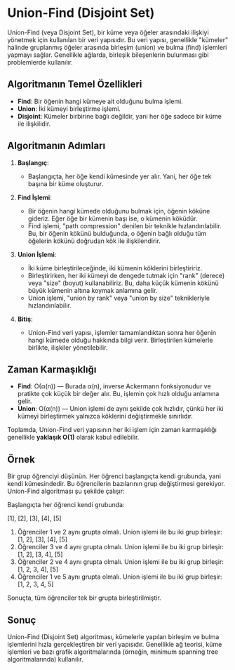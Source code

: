 # Union-Find (Disjoint Set)

Union-Find (veya Disjoint Set), bir küme veya öğeler arasındaki ilişkiyi yönetmek için kullanılan bir veri yapısıdır. Bu veri yapısı, genellikle "kümeler" halinde gruplanmış öğeler arasında birleşim (union) ve bulma (find) işlemleri yapmayı sağlar. Genellikle ağlarda, birleşik bileşenlerin bulunması gibi problemlerde kullanılır.

## Algoritmanın Temel Özellikleri

- **Find**: Bir öğenin hangi kümeye ait olduğunu bulma işlemi.
- **Union**: İki kümeyi birleştirme işlemi.
- **Disjoint**: Kümeler birbirine bağlı değildir, yani her öğe sadece bir küme ile ilişkilidir.

## Algoritmanın Adımları

1. **Başlangıç**:
   - Başlangıçta, her öğe kendi kümesinde yer alır. Yani, her öğe tek başına bir küme oluşturur.

2. **Find İşlemi**:
   - Bir öğenin hangi kümede olduğunu bulmak için, öğenin köküne gideriz. Eğer öğe bir kümenin başı ise, o kümenin köküdür.
   - Find işlemi, "path compression" denilen bir teknikle hızlandırılabilir. Bu, bir öğenin kökünü bulduğunda, o öğenin bağlı olduğu tüm öğelerin kökünü doğrudan kök ile ilişkilendirir.

3. **Union İşlemi**:
   - İki küme birleştirileceğinde, iki kümenin köklerini birleştiririz.
   - Birleştirirken, her iki kümeyi de dengede tutmak için "rank" (derece) veya "size" (boyut) kullanabiliriz. Bu, daha küçük kümenin kökünü büyük kümenin altına koymak anlamına gelir.
   - Union işlemi, "union by rank" veya "union by size" teknikleriyle hızlandırılabilir.

4. **Bitiş**:
   - Union-Find veri yapısı, işlemler tamamlandıktan sonra her öğenin hangi kümede olduğu hakkında bilgi verir. Birleştirilen kümelerle birlikte, ilişkiler yönetilebilir.

## Zaman Karmaşıklığı

- **Find**: O(α(n)) — Burada α(n), inverse Ackermann fonksiyonudur ve pratikte çok küçük bir değer alır. Bu, işlemin çok hızlı olduğu anlamına gelir.
- **Union**: O(α(n)) — Union işlemi de aynı şekilde çok hızlıdır, çünkü her iki kümeyi birleştirmek yalnızca köklerini değiştirmekle sınırlıdır.

Toplamda, Union-Find veri yapısının her iki işlem için zaman karmaşıklığı genellikle **yaklaşık O(1)** olarak kabul edilebilir.

## Örnek

Bir grup öğrenciyi düşünün. Her öğrenci başlangıçta kendi grubunda, yani kendi kümesindedir. Bu öğrencilerin bazılarının grup değiştirmesi gerekiyor. Union-Find algoritması şu şekilde çalışır:

Başlangıçta her öğrenci kendi grubunda:

[1], [2], [3], [4], [5]

1. Öğrenciler 1 ve 2 aynı grupta olmalı. Union işlemi ile bu iki grup birleşir:
[1, 2], [3], [4], [5]
2. Öğrenciler 3 ve 4 aynı grupta olmalı. Union işlemi ile bu iki grup birleşir:
[1, 2], [3, 4], [5]
3. Öğrenciler 2 ve 4 aynı grupta olmalı. Union işlemi ile bu iki grup birleşir:
[1, 2, 3, 4], [5]
4. Öğrenciler 1 ve 5 aynı grupta olmalı. Union işlemi ile bu iki grup birleşir:
[1, 2, 3, 4, 5]

Sonuçta, tüm öğrenciler tek bir grupta birleştirilmiştir.

## Sonuç

Union-Find (Disjoint Set) algoritması, kümelerle yapılan birleşim ve bulma işlemlerini hızla gerçekleştiren bir veri yapısıdır. Genellikle ağ teorisi, küme işlemleri ve bazı grafik algoritmalarında (örneğin, minimum spanning tree algoritmalarında) kullanılır.
